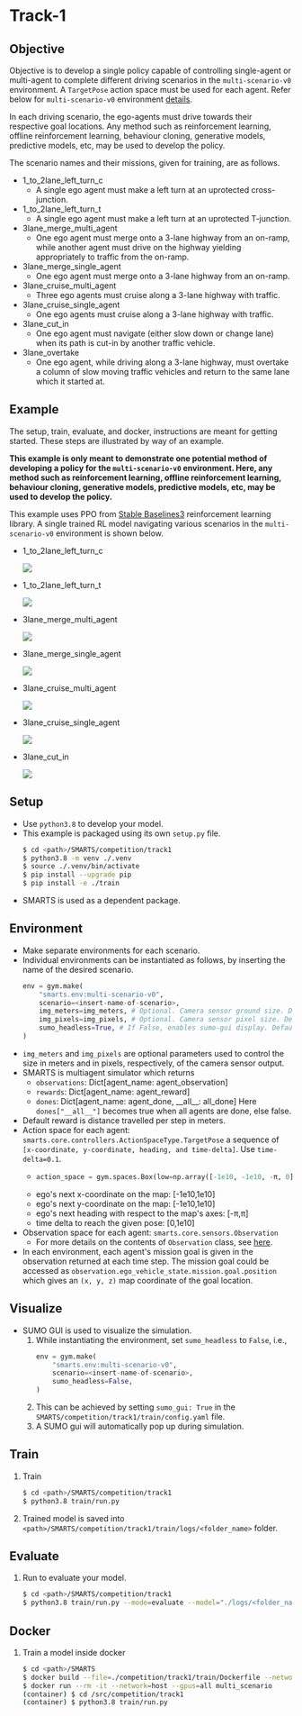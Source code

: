 # Track-1

## Objective
Objective is to develop a single policy capable of controlling single-agent or multi-agent to complete different driving scenarios in the `multi-scenario-v0` environment. A `TargetPose` action space must be used for each agent. Refer below for `multi-scenario-v0` environment [details](#environment).

In each driving scenario, the ego-agents must drive towards their respective goal locations. Any method such as reinforcement learning, offline reinforcement learning, behaviour cloning, generative models, predictive models, etc, may be used to develop the policy.

The scenario names and their missions, given for training, are as follows.

- 1_to_2lane_left_turn_c 
    + A single ego agent must make a left turn at an uprotected cross-junction.
- 1_to_2lane_left_turn_t 
    + A single ego agent must make a left turn at an uprotected T-junction.
- 3lane_merge_multi_agent
    + One ego agent must merge onto a 3-lane highway from an on-ramp, while another agent must drive on the highway yielding appropriately to traffic from the on-ramp.
- 3lane_merge_single_agent
    + One ego agent must merge onto a 3-lane highway from an on-ramp.
- 3lane_cruise_multi_agent
    + Three ego agents must cruise along a 3-lane highway with traffic.
- 3lane_cruise_single_agent
    + One ego agents must cruise along a 3-lane highway with traffic.
- 3lane_cut_in
    + One ego agent must navigate (either slow down or change lane) when its path is cut-in by another traffic vehicle.
- 3lane_overtake
    + One ego agent, while driving along a 3-lane highway, must overtake a column of slow moving traffic vehicles and return to the same lane which it started at.

## Example
The setup, train, evaluate, and docker, instructions are meant for getting started. These steps are illustrated by way of an example.

**This example is only meant to demonstrate one potential method of developing a policy for the `multi-scenario-v0` environment. Here, any method such as reinforcement learning, offline reinforcement learning, behaviour cloning, generative models, predictive models, etc, may be used to develop the policy.**

This example uses PPO from [Stable Baselines3](https://github.com/DLR-RM/stable-baselines3) reinforcement learning library. A single trained RL model navigating various scenarios in the `multi-scenario-v0` environment is shown below.

+ 1_to_2lane_left_turn_c

    ![](./docs/_static/intersection-c.gif)
+ 1_to_2lane_left_turn_t 

    ![](./docs/_static/intersection-t.gif)
+ 3lane_merge_multi_agent

    ![](./docs/_static/merge-multi.gif)
+ 3lane_merge_single_agent

    ![](./docs/_static/merge-single.gif)
+ 3lane_cruise_multi_agent

    ![](./docs/_static/cruise-multi.gif)
+ 3lane_cruise_single_agent

    ![](./docs/_static/cruise-single.gif)
+ 3lane_cut_in

    ![](./docs/_static/cut-in.gif)

## Setup
+ Use `python3.8` to develop your model.
+ This example is packaged using its own `setup.py` file.
    ```bash
    $ cd <path>/SMARTS/competition/track1
    $ python3.8 -m venv ./.venv
    $ source ./.venv/bin/activate
    $ pip install --upgrade pip
    $ pip install -e ./train
    ```
+ SMARTS is used as a dependent package.

## Environment
+ Make separate environments for each scenario. 
+ Individual environments can be instantiated as follows, by inserting the name of the desired scenario.
    ```python
    env = gym.make(
        "smarts.env:multi-scenario-v0",
        scenario=<insert-name-of-scenario>,
        img_meters=img_meters, # Optional. Camera sensor ground size. Defaults to 64 meters.
        img_pixels=img_pixels, # Optional. Camera sensor pixel size. Defaults to 256 pixels.
        sumo_headless=True, # If False, enables sumo-gui display. Defaults to True. 
    )
    ```
+ `img_meters` and `img_pixels` are optional parameters used to control the size in meters and in pixels, respectively, of the camera sensor output.
+ SMARTS is multiagent simulator which returns
    + `observations`: Dict[agent_name: agent_observation]
    + `rewards`: Dict[agent_name: agent_reward]
    + `dones`: Dict[agent_name: agent_done, \_\_all\_\_: all_done]
    Here `dones["__all__"]` becomes true when all agents are done, else false.
+ Default reward is distance travelled per step in meters.
+ Action space for each agent: `smarts.core.controllers.ActionSpaceType.TargetPose` a sequence of `[x-coordinate, y-coordinate, heading, and time-delta]`. Use `time-delta=0.1`.
    + ```python
      action_space = gym.spaces.Box(low=np.array([-1e10, -1e10, -π, 0]), high=np.array([1e10, 1e10, π, 1e10]), dtype=np.float32)
      ```
    + ego's next x-coordinate on the map: [-1e10,1e10]
    + ego's next y-coordinate on the map: [-1e10,1e10]
    + ego's next heading with respect to the map's axes: [-π,π]
    + time delta to reach the given pose: [0,1e10]
+ Observation space for each agent: `smarts.core.sensors.Observation`
    + For more details on the contents of `Observation` class, see [here](https://github.com/huawei-noah/SMARTS/blob/comp-1/smarts/core/sensors.py#L208).
+ In each environment, each agent's mission goal is given in the observation returned at each time step. The mission goal could be accessed as `observation.ego_vehicle_state.mission.goal.position` which gives an `(x, y, z)` map coordinate of the goal location.

## Visualize
+ SUMO GUI is used to visualize the simulation. 
    1. While instantiating the environment, set `sumo_headless` to `False`, i.e.,
        ```python 
        env = gym.make(
            "smarts.env:multi-scenario-v0",
            scenario=<insert-name-of-scenario>,
            sumo_headless=False,
        )
        ```
    1. This can be achieved by setting `sumo_gui: True` in the `SMARTS/competition/track1/train/config.yaml` file. 
    1. A SUMO gui will automatically pop up during simulation.

## Train
1. Train
    ```bash
    $ cd <path>/SMARTS/competition/track1
    $ python3.8 train/run.py
    ```
1. Trained model is saved into `<path>/SMARTS/competition/track1/train/logs/<folder_name>` folder.

## Evaluate
1. Run to evaluate your model.
    ```bash
    $ cd <path>/SMARTS/competition/track1
    $ python3.8 train/run.py --mode=evaluate --model="./logs/<folder_name>/<model>"
    ```

## Docker
1. Train a model inside docker
    ```bash
    $ cd <path>/SMARTS
    $ docker build --file=./competition/track1/train/Dockerfile --network=host --tag=multi_scenario .
    $ docker run --rm -it --network=host --gpus=all multi_scenario
    (container) $ cd /src/competition/track1
    (container) $ python3.8 train/run.py
    ```

